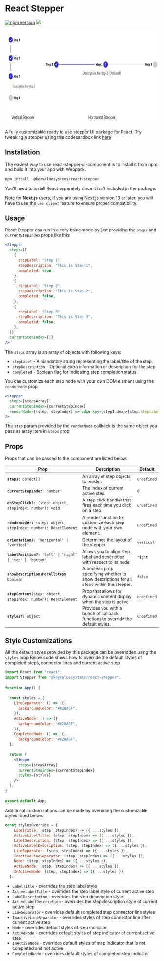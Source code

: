 # React Stepper

<a href="https://www.npmjs.com/package/@keyvaluesystems/react-stepper"><img src="https://badgen.net/npm/v/@keyvaluesystems/react-stepper?color=blue" alt="npm version"></a> <a href="https://www.npmjs.com/package/@keyvaluesystems/react-stepper" ><img src="https://img.shields.io/npm/dw/@keyvaluesystems/react-stepper?label=Downloads" /></a> <a href="https://github.com/KeyValueSoftwareSystems/react-stepper"><img src="https://github.com/KeyValueSoftwareSystems/react-stepper/actions/workflows/update-and-publish.yml/badge.svg" alt="" /></a>

<img src="./src/assets/stepper-example.png" alt="" width="766" height="310" />

A fully customizable ready to use stepper UI package for React.
Try tweaking a stepper using this codesandbox link <a href="https://codesandbox.io/p/sandbox/react-stepper-zp2jrs?file=%2Fsrc%2FApp.js" >here</a>

## Installation

The easiest way to use react-stepper-ui-component is to install it from npm and build it into your app with Webpack.

```bash
npm install  @keyvaluesystems/react-stepper
```

You’ll need to install React separately since it isn't included in the package.

Note for **Next.js** users, if you are using Next.js version 13 or later, you will have to use the `use client` feature to ensure proper compatibility.

## Usage

React Stepper can run in a very basic mode by just providing the `steps` and `currentStepIndex` props like this:

```jsx
<Stepper
  steps={[
    {
      stepLabel: "Step 1",
      stepDescription: "This is Step 1",
      completed: true,
    },
    {
      stepLabel: "Step 2",
      stepDescription: "This is Step 2",
      completed: false,
    },
    {
      stepLabel: "Step 3",
      stepDescription: "This is Step 3",
      completed: false,
    },
  ]}
  currentStepIndex={1}
/>
```

The `steps` array is an array of objects with following keys:

- `stepLabel` - A mandatory string representing the label/title of the step.
- `stepDescription` - Optional extra information or description for the step.
- `completed` -  Boolean flag for indicating step completion status.

You can customize each step node  with your own DOM element using the `renderNode` prop

```jsx
<Stepper
  steps={stepsArray}
  currentStepIndex={currentStepIndex}
  renderNode={(step, stepIndex) => <div key={stepIndex}>{step.stepLabel}</div>}
/>
```

The `step` param provided by the `renderNode` callback is the same object you pass as array item in `steps` prop.

## Props

Props that can be passed to the component are listed below:

<table>
  <thead>
    <tr>
      <th>Prop</th>
      <th>Description</th>
      <th>Default</th>
    </tr>
  </thead>
  <tbody>
    <tr>
      <td><code><b>steps:</b> object[]</code></td>
      <td>An array of step objects to render.</td>
      <td><code>undefined</code></td>
    </tr>
    <tr>
      <td><code><b>currentStepIndex:</b> number</code></td>
      <td>The index of current active step.</td>
      <td><code>0</code></td>
    </tr>
    <tr>
      <td><code><b>onStepClick?:</b> (step: object, stepIndex: number): void</code></td>
      <td>
        A step click handler that fires each time you click on a step.
      </td>
      <td><code>undefined</code></td>
    </tr>
    <tr>
      <td><code><b>renderNode?:</b> (step: object, stepIndex: number): ReactElement</code></td>
      <td>
        A render function to customize each step node with your own element.
      </td>
      <td><code>undefined</code></td>
    </tr>
    <tr>
      <td><code><b>orientation?:</b> 'horizontal' | 'vertical'</code></td>
      <td>
        Determines the layout of the stepper.
      </td>
      <td><code>vertical</code></td>
    </tr>
    <tr>
      <td><code><b>labelPosition?:</b> 'left' | 'right' | 'top' | 'bottom'</code></td>
      <td>
        Allows you to align step label and description with respect to its node
      </td>
      <td><code>right</code></td>
    </tr>
    <tr>
      <td><code><b>showDescriptionsForAllSteps</b> boolean</code></td>
      <td>
        A boolean prop specifying whether to show descriptions for all steps within the stepper.
      </td>
      <td><code>false</code></td>
    </tr>
    <tr>
      <td><code><b>stepContent</b>(step: object, stepIndex: number): ReactElement</code></td>
      <td>
        Prop that allows for dynamic content display when the step is active
      </td>
      <td><code>undefined</code></td>
    </tr>
    <tr>
      <td><code><b>styles?:</b> object</code></td>
      <td>
        Provides you with a bunch of callback functions to override the default styles.
      </td>
      <td><code>undefined</code></td>
    </tr>
  </tbody>
</table>

## Style Customizations

All the default styles provided by this package can be overridden using the `styles` prop
Below code shows how to override the default styles of completed steps, connector lines and current active step

```jsx
import React from "react";
import Stepper from "@keyvaluesystems/react-stepper";

function App() {

  const styles = {
    LineSeparator: () => ({
      backgroundColor: "#028A0F",
    }),
    ActiveNode: () => ({
      backgroundColor: "#028A0F",
    }),
    CompletedNode: () => ({
      backgroundColor: "#028A0F",
  };

  return (
    <Stepper
      steps={stepsArray}
      currentStepIndex={currentStepIndex}
      styles={styles}
    />
  );
}

export default App;
```
Additional customizations can be made by overriding the customizable styles listed below:

```jsx
const stylesOverride = {
    LabelTitle: (step, stepIndex) => ({ ...styles }),
    ActiveLabelTitle: (step, stepIndex) => ({ ...styles }),
    LabelDescription: (step, stepIndex) => ({ ...styles }),
    ActiveLabelDescription: (step, stepIndex) => ({ ...styles }),
    LineSeparator: (step, stepIndex) => ({ ...styles }),
    InactiveLineSeparator: (step, stepIndex) => ({ ...styles }),
    Node: (step, stepIndex) => ({ ...styles }),
    ActiveNode: (step, stepIndex) => ({ ...styles }),
    InActiveNode: (step, stepIndex) => ({ ...styles }),
  };
  ```

- `LabelTitle` - overrides the step label style
- `ActiveLabelTitle` - overrides the step label style of current active step
- `LabelDescription` - overrides the step description style
- `ActiveLabelDescription` - overrides the step description style of current active step
- `LineSeparator` - overrides default completed step connector line styles
- `InactiveLineSeparator` - overrides styles of step connector line after current active step
- `Node` - overrides default styles of step indicator
- `ActiveNode` - overrides default styles of step indicator of current active step
- `InActiveNode` - overrides default styles of step indicator that is not completed and not active
- `CompletedNode` - overrides default styles of completed step indicator
